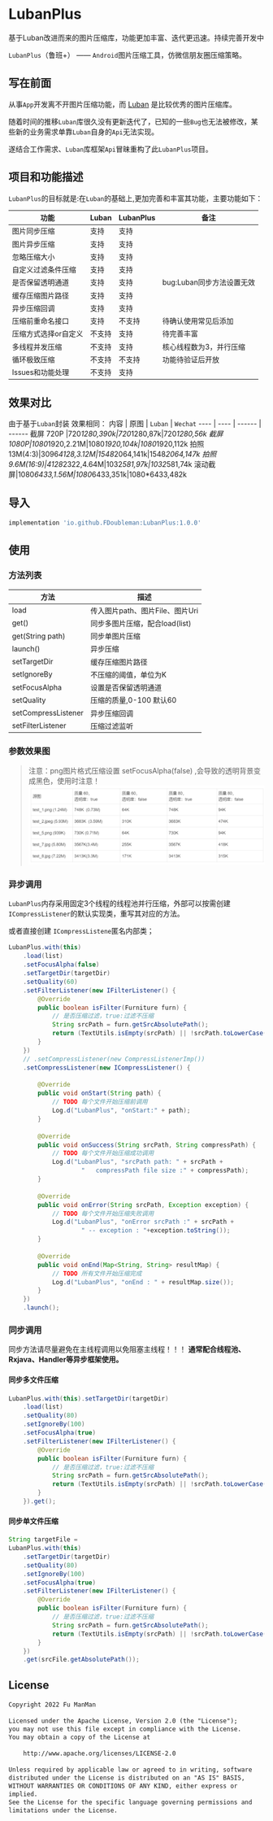 # LubanPlus
基于Luban改进而来的图片压缩库，功能更加丰富、迭代更迅速。持续完善开发中

`LubanPlus`（鲁班+） —— `Android`图片压缩工具，仿微信朋友圈压缩策略。

## 写在前面
从事`App`开发离不开图片压缩功能，而 [Luban](https://github.com/Curzibn/Luban) 是比较优秀的图片压缩库。

随着时间的推移`Luban`库很久没有更新迭代了，已知的一些`Bug`也无法被修改，某些新的业务需求单靠`Luban`自身的`Api`无法实现。

遂结合工作需求、`Luban`库框架`Api`冒昧重构了此`LubanPlus`项目。


## 项目和功能描述
`LubanPlus`的目标就是:在`Luban`的基础上,更加完善和丰富其功能，主要功能如下：

| 功能 | Luban | LubanPlus | 备注 |
| --- | --- | --- | --- |
| 图片同步压缩 |支持  |支持  |  |
| 图片异步压缩 |支持  |支持  |  |
| 忽略压缩大小 |支持  |支持  |  |
| 自定义过滤条件压缩 |支持  |支持  |  |
| 是否保留透明通道 |支持  |支持  | bug:Luban同步方法设置无效 |
| 缓存压缩图片路径 |支持  |支持  |  |
| 异步压缩回调 |支持  |支持  |  |
| 压缩前重命名接口 |支持  |不支持  |待确认使用常见后添加  |
|压缩方式选择or自定义  | 不支持 |支持  |待完善丰富  |
| 多线程并发压缩 |不支持  |支持  |核心线程数为3，并行压缩  |
| 循环极致压缩 |不支持  |不支持  | 功能待验证后开放 |
| Issues和功能处理 |不支持  |支持  |  |



## 效果对比

由于基于`Luban`封装 效果相同：
内容 | 原图 | `Luban` | `Wechat`
---- | ---- | ------ | ------
截屏 720P |720*1280,390k|720*1280,87k|720*1280,56k
截屏 1080P|1080*1920,2.21M|1080*1920,104k|1080*1920,112k
拍照 13M(4:3)|3096*4128,3.12M|1548*2064,141k|1548*2064,147k
拍照 9.6M(16:9)|4128*2322,4.64M|1032*581,97k|1032*581,74k
滚动截屏|1080*6433,1.56M|1080*6433,351k|1080*6433,482k

## 导入
```sh
implementation 'io.github.FDoubleman:LubanPlus:1.0.0'
```
## 使用

### 方法列表

| 方法 | 描述 |
| --- | --- |
| load | 传入图片path、图片File、图片Uri  |
|  get()|同步多图片压缩，配合load(list)  |
|  get(String path)|同步单图片压缩  |
|  launch()|异步压缩  |
| setTargetDir | 缓存压缩图片路径 |
|  setIgnoreBy| 不压缩的阈值，单位为K |
|  setFocusAlpha|设置是否保留透明通道  |
|  setQuality| 压缩的质量,0-100 默认60 |
|  setCompressListener| 异步压缩回调 |
|  setFilterListener| 压缩过滤监听 |

### 参数效果图

> 注意：png图片格式压缩设置 setFocusAlpha(false) ,会导致的透明背景变成黑色，使用时注意！ 
![image](https://github.com/FDoubleman/LubanPlus/blob/master/app/src/main/assets/parameter_effect.png)

### 异步调用
`LubanPlus`内存采用固定3个线程的线程池并行压缩，外部可以按需创建`ICompressListener`的默认实现类，重写其对应的方法。

或者直接创建 `ICompressListene`匿名内部类；

```java
LubanPlus.with(this)
    .load(list)
    .setFocusAlpha(false)
    .setTargetDir(targetDir)
    .setQuality(60)
    .setFilterListener(new IFilterListener() {
        @Override
        public boolean isFilter(Furniture furn) {
            // 是否压缩过滤，true:过滤不压缩
            String srcPath = furn.getSrcAbsolutePath();
            return (TextUtils.isEmpty(srcPath) || !srcPath.toLowerCase().endsWith(".gif"));
        }
    })
    // .setCompressListener(new CompressListenerImp())
    .setCompressListener(new ICompressListener() {

        @Override
        public void onStart(String path) {
            // TODO 每个文件开始压缩前调用
            Log.d("LubanPlus", "onStart:" + path);
        }

        @Override
        public void onSuccess(String srcPath, String compressPath) {
            // TODO 每个文件开始压缩成功调用
            Log.d("LubanPlus", "srcPath path: " + srcPath +
                    "   compressPath file size :" + compressPath);
        }

        @Override
        public void onError(String srcPath, Exception exception) {
            // TODO 每个文件开始压缩失败调用
            Log.d("LubanPlus", "onError srcPath :" + srcPath +
                    " -- exception : "+exception.toString());
        }

        @Override
        public void onEnd(Map<String, String> resultMap) {
            // TODO 所有文件开始压缩完成
            Log.d("LubanPlus", "onEnd : " + resultMap.size());
        }
    })
    .launch();
```

### 同步调用
同步方法请尽量避免在主线程调用以免阻塞主线程！！！ **通常配合线程池、Rxjava、Handler等异步框架使用。**

#### 同步多文件压缩
```java
LubanPlus.with(this).setTargetDir(targetDir)
    .load(list)
    .setQuality(80)
    .setIgnoreBy(100)
    .setFocusAlpha(true)
    .setFilterListener(new IFilterListener() {
        @Override
        public boolean isFilter(Furniture furn) {
            // 是否压缩过滤，true:过滤不压缩
            String srcPath = furn.getSrcAbsolutePath();
            return (TextUtils.isEmpty(srcPath) || !srcPath.toLowerCase().endsWith(".gif"));
        }
    }).get();

```

#### 同步单文件压缩

```java
String targetFile = 
LubanPlus.with(this)
    .setTargetDir(targetDir)
    .setQuality(80)
    .setIgnoreBy(100)
    .setFocusAlpha(true)
    .setFilterListener(new IFilterListener() {
        @Override
        public boolean isFilter(Furniture furn) {
            // 是否压缩过滤，true:过滤不压缩
            String srcPath = furn.getSrcAbsolutePath();
            return (TextUtils.isEmpty(srcPath) || !srcPath.toLowerCase().endsWith(".gif"));
        }
    })
    .get(srcFile.getAbsolutePath());
```

## License

    Copyright 2022 Fu ManMan
    
    Licensed under the Apache License, Version 2.0 (the "License");
    you may not use this file except in compliance with the License.
    You may obtain a copy of the License at
    
        http://www.apache.org/licenses/LICENSE-2.0
    
    Unless required by applicable law or agreed to in writing, software
    distributed under the License is distributed on an "AS IS" BASIS,
    WITHOUT WARRANTIES OR CONDITIONS OF ANY KIND, either express or implied.
    See the License for the specific language governing permissions and
    limitations under the License.
